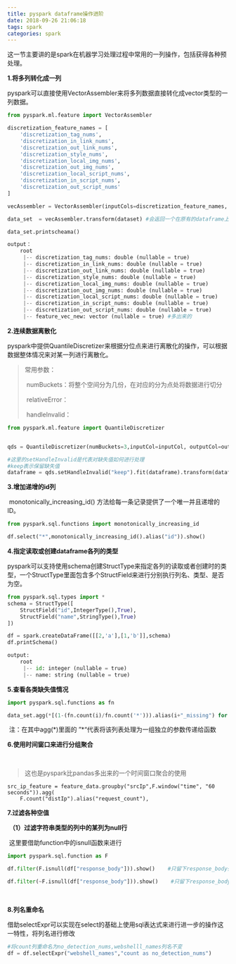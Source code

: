 ```yaml
---
title: pyspark dataframe操作进阶
date: 2018-09-26 21:06:18
tags: spark
categories: spark
---
```


​	这一节主要讲的是spark在机器学习处理过程中常用的一列操作，包括获得各种预处理。

**1.将多列转化成一列**

​	pyspark可以直接使用VectorAssembler来将多列数据直接转化成vector类型的一列数据。

```python
from pyspark.ml.feature import VectorAssembler

discretization_feature_names = [
    'discretization_tag_nums',
    'discretization_in_link_nums',
    'discretization_out_link_nums',
    'discretization_style_nums',
    'discretization_local_img_nums',
    'discretization_out_img_nums',
    'discretization_local_script_nums',
    'discretization_in_script_nums',
    'discretization_out_script_nums'
]

vecAssembler = VectorAssembler(inputCols=discretization_feature_names, outputCol="feature_vec_new")

data_set  = vecAssembler.transform(dataset) #会返回一个在原有的dataframe上面多出来一列的新dataframe

data_set.printscheama()

output：
    root
     |-- discretization_tag_nums: double (nullable = true)
     |-- discretization_in_link_nums: double (nullable = true)
     |-- discretization_out_link_nums: double (nullable = true)
     |-- discretization_style_nums: double (nullable = true)
     |-- discretization_local_img_nums: double (nullable = true)
     |-- discretization_out_img_nums: double (nullable = true)
     |-- discretization_local_script_nums: double (nullable = true)
     |-- discretization_in_script_nums: double (nullable = true)
     |-- discretization_out_script_nums: double (nullable = true)
     |-- feature_vec_new: vector (nullable = true) #多出来的


```





**2.连续数据离散化**

​	pyspark中提供QuantileDiscretizer来根据分位点来进行离散化的操作，可以根据数据整体情况来对某一列进行离散化。

> 常用参数：
>
> ​	numBuckets：将整个空间分为几份，在对应的分为点处将数据进行切分
>
> ​	relativeError：
>
> ​	handleInvalid：	

```python
from pyspark.ml.feature import QuantileDiscretizer


qds = QuantileDiscretizer(numBuckets=3,inputCol=inputCol, outputCol=outputCol, relativeError=0.01, handleInvalid="error")

#这里的setHandleInvalid是代表对缺失值如何进行处理
#keep表示保留缺失值
dataframe = qds.setHandleInvalid("keep").fit(dataframe).transform(dataframe)

```



**3.增加递增的id列**

​	monotonically_increasing_id() 方法给每一条记录提供了一个唯一并且递增的ID。

```python
from pyspark.sql.functions import monotonically_increasing_id

df.select("*",monotonically_increasing_id().alias("id")).show()
```



**4.指定读取或创建dataframe各列的类型**

​	pyspark可以支持使用schema创建StructType来指定各列的读取或者创建时的类型，一个StructType里面包含多个StructField来进行分别执行列名、类型、是否为空。

```python
from pyspark.sql.types import *
schema = StructType([
    StructField("id",IntegerType(),True),
    StructField("name",StringType(),True)
])

df = spark.createDataFrame([[2,'a'],[1,'b']],schema)
df.printSchema()

output:
    root
     |-- id: integer (nullable = true)
     |-- name: string (nullable = true)

```



**5.查看各类缺失值情况**

```python
import pyspark.sql.functions as fn

data_set.agg(*[(1-(fn.count(i)/fn.count('*'))).alias(i+"_missing") for i in data_set.columns]).show()
```

​	注：在其中agg(*)里面的 ”\*“代表将该列表处理为一组独立的参数传递给函数



**6.使用时间窗口来进行分组聚合**

​	

> 这也是pyspark比pandas多出来的一个时间窗口聚合的使用

```
src_ip_feature = feature_data.groupby("srcIp",F.window("time", "60 seconds")).agg(
    F.count("distIp").alias("request_count"),
```



**7.过滤各种空值**

​	**（1）过滤字符串类型的列中的某列为null行**

​		这里要借助function中的isnull函数来进行

```python
import pyspark.sql.function as F

df.filter(F.isnull(df["response_body"])).show()    #只留下response_body列为null的

df.filter(~F.isnull(df["response_body"])).show()    #只留下response_body列不为null的

```

​	

**8.列名重命名**

​	借助selectExpr可以实现在select的基础上使用sql表达式来进行进一步的操作这一特性，将列名进行修改

~~~python
#将count列重命名为no_detection_nums,webshelll_names列名不变
df = df.selectExpr("webshell_names","count as no_detection_nums")
~~~

